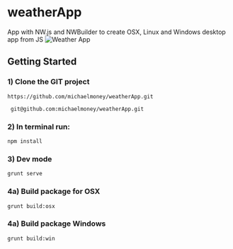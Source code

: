 # weatherApp
App with NW.js and NWBuilder to create OSX, Linux and Windows desktop app from JS
<img src="http://michaelmoney.pl/img/new_splash.jpg" alt="Weather App" />


## Getting Started

### 1) Clone the GIT project
 ```
 https://github.com/michaelmoney/weatherApp.git
 ```
 
```
 git@github.com:michaelmoney/weatherApp.git
 ```

### 2) In terminal run:
```
npm install
```

### 3) Dev mode
```
grunt serve
```

### 4a) Build package for OSX
```
grunt build:osx
```

### 4a) Build package Windows
```
grunt build:win
```
